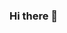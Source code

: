 ### Hi there 👋

<!--
**nmalhotra4/nmalhotra4** is a ✨ _special_ ✨ repository because its `README.md` (this file) appears on your GitHub profile.
Name = Nishant Malhotra
OPS435NAA
